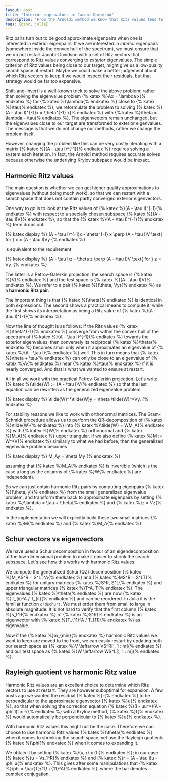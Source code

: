 ```yaml
---
layout: post
title: "Interior eigenvalues in Jacobi-Davidson"
description: "From the Arnoldi method we know that Ritz values tend to converge to exterior eigenvalues; similar behaviour is observed in Jacobi-Davidson. This is an issue when restarting the method: a Ritz value close to a specified interior target is not necessarily a good approximation of an eigenvalue in that neighbourhood; the Ritz value might as well be on its way to an exterior eigenvalue, and in that case we would not want the Ritz vector to be retained at restart. An alternative is to use harmonic Ritz pairs."
tags: [gsoc, julia]
---
```


Ritz pairs turn out to be good approximate eigenpairs when one is interested in exterior eigenpairs. If we are interested in *interior* eigenpairs (somewhere inside the convex hull of the spectrum), we must ensure that we do not restart Jacobi-Davidson with a set of Ritz vectors that correspond to Ritz values converging to *exterior* eigenvalues. The simple criterion of Ritz values being close to our target, might give us a low-quality search space at restart. Maybe we could make a better judgement about which Ritz vectors to keep if we would inspect their residuals, but that strategy would be far too expensive.

Shift-and-invert is a well-known trick to solve the above problem: rather than solving the eigenvalue problem {% katex %}Ax = \lambda x{% endkatex %} for {% katex %}\lambda{% endkatex %} close to {% katex %}\tau{% endkatex %}, we reformulate the problem to solving {% katex %}(A - \tau I)^{-1}x = \theta^{-1} x{% endkatex %} with {% katex %}\theta = \lambda - \tau{% endkatex %}. The eigenvectors remain unchanged, but the eigenvalues close to our target are transformed to exterior eigenvalues. The message is that we do not change our methods, rather we change the problem itself.

However, changing the problem like this can be very costly: iterating with a matrix {% katex %}(A - \tau I)^{-1}{% endkatex %} requires solving a system each iteration. In fact, the Arnoldi method requires accurate solves because otherwise the underlying Krylov subspace would be inexact.

## Harmonic Ritz values
The main question is whether we can get higher quality approximations to eigenvalues (without doing much work), so that we can restart with a search space that does not contain partly converged exterior eigenvectors.

One way to go is to look at the Ritz values of {% katex %}(A - \tau I)^{-1}{% endkatex %} with respect to a specially chosen subspace {% katex %}(A - \tau I)V{% endkatex %}, so that the {% katex %}(A - \tau I)^{-1}{% endkatex %} term drops out:

{% katex display %}
(A - \tau I)^{-1}x - \theta^{-1} x \perp (A - \tau I)V \text{ for } x = (A - \tau I)Vy
{% endkatex %}

is equivalent to the requirement

{% katex display %}
(A - \tau I)z - \theta z \perp (A - \tau I)V \text{ for } z = Vy.
{% endkatex %}

The latter is a Petrov-Galerkin projection: the search space is {% katex %}V{% endkatex %} and the test space is {% katex %}(A - \tau I)V{% endkatex %}. We refer to a pair {% katex %}(\theta, Vy){% endkatex %} as a **harmonic Ritz pair**.

The important thing is that {% katex %}\theta{% endkatex %} is identical in both expressions. The second shows a practical means to compute it, while the first shows its interpretation as being a Ritz value of {% katex %}(A - \tau I)^{-1}{% endkatex %}. 

Now the line of thought is as follows: if the Ritz values {% katex %}\theta^{-1}{% endkatex %} converge from within the convex hull of the spectrum of {% katex %}(A - \tau I)^{-1}{% endkatex %} towards the exterior eigenvalues, then conversely its reciprocal {% katex %}\theta{% endkatex %} becomes small only when it approximates an eigenvalue of {% katex %}(A - \tau I){% endkatex %} well. This in turn means that {% katex %}\theta + \tau{% endkatex %} can only be close to an eigenvalue of {% katex %}A{% endkatex %} near {% katex %}\tau{% endkatex %} if it is nearly converged. And that is what we wanted to ensure at restart.

All in all we work with the practical Petrov-Galerkin projection. Let's write {% katex %}\tilde{W} := (A - \tau I)V{% endkatex %} so that the last equation can be rewritten as the generalized eigenvalue problem

{% katex display %}
\tilde{W}^*\tilde{W}y = \theta \tilde{W}^*Vy.
{% endkatex %}

For stability reasons we like to work with orthonormal matrices. The Gram-Schmidt procedure allows us to perform the QR-decomposition of {% katex %}\tilde{W}{% endkatex %} into {% katex %}\tilde{W} = WM_A{% endkatex %} with {% katex %}W{% endkatex %} orthonormal and {% katex %}M_A{% endkatex %} upper triangular. If we also define {% katex %}M := W^*V{% endkatex %} similarly to what we had before, then the generalized eigenvalue problem becomes

{% katex display %}
M_Ay = \theta My
{% endkatex %}

assuming that {% katex %}M_A{% endkatex %} is invertible (which is the case a long as the columns of {% katex %}W{% endkatex %} are independent).

So we can just obtain harmonic Ritz pairs by computing eigenpairs {% katex %}(\theta, y){% endkatex %} from the small generalized eigenvalue problem, and transform them back to approximate eigenpairs by setting {% katex %}\lambda = \tau + \theta{% endkatex %} and {% katex %}z = Vz{% endkatex %}.

In the implementation we will explicitly build these two small matrices {% katex %}M{% endkatex %} and {% katex %}M_A{% endkatex %}.

## Schur vectors vs eigenvectors
We have used a Schur decomposition in favour of an eigendecomposition of the low-dimensional problem to make it easier to shrink the search subspace. Let's see how this works with harmonic Ritz values.

We compute the generalized Schur (QZ) decomposition {% katex %}M_AS^R = S^LT^A{% endkatex %} and {% katex %}MS^R = S^LT{% endkatex %} for unitary matrices {% katex %}S^R, S^L{% endkatex %} and upper triangular matrices {% katex %}T^A, T{% endkatex %}. The eigenvalues {% katex %}\theta{% endkatex %} are now {% katex %}T_{ii}^A / T_{ii}{% endkatex %} and can be reordered. In Julia it is the familiar function `ordschur!`. We must order them from small to large in absolute magnitude. It is not hard to verify that the first column {% katex %}s_1^R{% endkatex %} of {% katex %}S^R{% endkatex %} is an eigenvector with {% katex %}T_{11}^A / T_{11}{% endkatex %} as eigenvalue.

Now if the {% katex %}m_{min}{% endkatex %} harmonic Ritz values we want to keep are moved to the front, we can easily restart by updating both our search space as {% katex %}V \leftarrow VS^R[:, 1 : m]{% endkatex %} and our test space as {% katex %}W \leftarrow WS^L[:, 1 : m]{% endkatex %}.

## Rayleigh quotient vs harmonic Ritz value
Harmonic Ritz values are an excellent choice to determine which Ritz vectors to use at restart. They are however suboptimal for expansion. A few posts ago we wanted the residual {% katex %}r{% endkatex %} to be perpendicular to the approximate eigenvector {% katex %}u{% endkatex %}, so that when solving the correction equation {% katex %}(I - uu^*)(A - \phi I)t = -r{% endkatex %} with a Krylov method, {% katex %}t{% endkatex %} would automatically be perpendicular to {% katex %}u{% endkatex %}.

With harmonic Ritz values this might not be the case. Therefore we can choose to use harmonic Ritz values {% katex %}\theta{% endkatex %} when it comes to shrinking the search space, yet use the Rayleigh quotients {% katex %}\phi{% endkatex %} when it comes to expanding it.

We obtain it by setting {% katex %}(u, r) = 0 {% endkatex %}; in our case {% katex %}u = Vs_1^R{% endkatex %} and {% katex %}r = (A - \tau I)u - \phi u{% endkatex %}. This gives after some manipulations that {% katex %}\phi = \bar{T}_{11} T_{11}^A{% endkatex %}, where the bar denotes complex conjugation.   